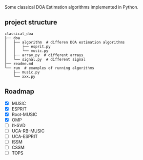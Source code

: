 Some classical DOA Estimation algorithms implemented in Python.

## project structure

```shell
classical_doa
├── doa
│   ├── algorithm  # differen DOA estimation algorithms
│   │   ├── esprit.py
│   │   └── music.py
│   ├── array.py  # different arrays
│   └── signal.py  # different signal
├── readme.md
└── run  # examples of running algorithms
    ├── music.py
    └── xxx.py
```

## Roadmap

- [x] MUSIC
- [x] ESPRIT
- [x] Root-MUSIC
- [x] OMP
- [ ] l1-SVD
- [ ] UCA-RB-MUSIC
- [ ] UCA-ESPRIT
- [ ] ISSM
- [ ] CSSM
- [ ] TOPS
